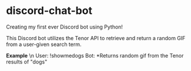 # discord-chat-bot
Creating my first ever Discord bot using Python!

This Discord bot utilizes the Tenor API to retrieve and return a random GIF from a user-given search term.

**Example** \n
User: !showmedogs
Bot: *Returns random gif from the Tenor results of "dogs"
